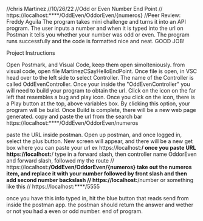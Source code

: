 //chris Martinez
//10/26/22
//Odd or Even Number End Point 
// https://localhost:****/OddEven/OddorEven/{numeros}
//Peer Review: Freddy Aguila The program takes mini challenge  and turns it into an API program. The user inputs a number and when it is typed into the url on Postman it tells you whether your number was odd or even. The program runs successfully and the code is formatted nice and neat. GOOD JOB!


Project Instructions

Open Postmark, and Visual Code, keep them open simolteniously.
from visual code, open file MartinezCSayHelloEndPoint.
Once file is open, in VSC head over to the left side to select Controller.
The name of the Controller is called OddEvenController.
Once your inside the "OddEvenController" you will need to build your program to obtain the url.
Click on the icon on the far left that resembles a bug and play icon.
Once you click on the icon, there is a Play button at the top, above variables box.
By clicking this option, your program will be build.
Once Build is complete, there will be a new web page generated.
copy and paste the url from the search bar https://localhost:****/OddEven/OddorEven/numeros

paste the URL inside postman.
Open up postman, and once logged in, select the plus button.
New screen will appear, and there will be a new get box where you can paste your url ex https://localhost:****/
once you paste URL https://localhost:****/ type in a forward slash, then controller name OddorEven and forward slash, followed my the route
// https://localhost:****/OddEven/OddorEven/{numeros}
take out the numeros item, and replace it with your number followed by front slash and then add second number backslash
// https://localhost:****/number or something like this // https://localhost:****/5555


once you have this info typed in, hit the blue button that reads send from inside the postman app.
the postman should return the answer and wether or not you had a even or odd number.
end of program.
